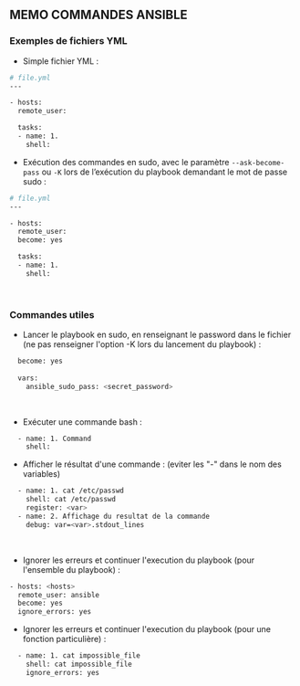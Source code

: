 ## MEMO COMMANDES ANSIBLE


### Exemples de fichiers YML
* Simple fichier YML :
```bash
# file.yml
---

- hosts: 
  remote_user: 

  tasks:
  - name: 1.
    shell:

```
* Exécution des commandes en sudo, avec le paramètre <code>--ask-become-pass</code> ou <code>-K</code> lors de l’exécution du playbook demandant le mot de passe sudo :
```bash
# file.yml
---

- hosts: 
  remote_user: 
  become: yes

  tasks:
  - name: 1.
    shell:

```
<br/>

### Commandes utiles
* Lancer le playbook en sudo, en renseignant le password dans le fichier (ne pas renseigner l'option -K lors du lancement du playbook) :
```bash
  become: yes
  
  vars:
    ansible_sudo_pass: <secret_password>
```
<br/>

* Exécuter une commande bash :
```bash
  - name: 1. Command 
    shell: 
```
* Afficher le résultat d'une commande : (eviter les "-" dans le nom des variables)
```bash
  - name: 1. cat /etc/passwd
    shell: cat /etc/passwd
    register: <var>
  - name: 2. Affichage du resultat de la commande
    debug: var=<var>.stdout_lines
```
<br/>

* Ignorer les erreurs et continuer l'execution du playbook (pour l'ensemble du playbook) :
```bash
- hosts: <hosts>
  remote_user: ansible
  become: yes
  ignore_errors: yes
```
* Ignorer les erreurs et continuer l'execution du playbook (pour une fonction particulière) :
```bash
  - name: 1. cat impossible_file
    shell: cat impossible_file
    ignore_errors: yes
```
